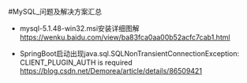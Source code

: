 #MySQL_问题及解决方案汇总



* mysql-5.1.48-win32.msi安装详细图解
https://wenku.baidu.com/view/ba83fca0aa00b52acfc7cab1.html

* SpringBoot启动出现java.sql.SQLNonTransientConnectionException: CLIENT_PLUGIN_AUTH is required
https://blog.csdn.net/Demorea/article/details/86509421


